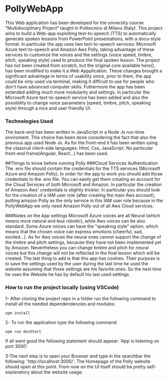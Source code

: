 # PollyWebApp

This Web application has been developed for the university course "Multidisciplinary Project" taught in Politecnico di Milano (Italy).
This project aims to build a Web-app exploiting text-to-speech (TTS) to automatically generate spoken lessons from PowerPoint presentations, with a docu-style format.
In particular the app uses two text-to-speech services: Microsoft Azure text-to-speech and Amazon Aws Polly, taking advantage of these services to customize the voices and the settings (voice speed, timbre, pitch, speaking style) used to produce the final spoken lesson.
The project has not been created from scratch, but the original core available here(), has been modified to make it a Web Appplication. These changes brought a significant advantage in terms of usability since, prior to them, the app could be only used via terminal, making it difficult to use for people who don't have advanced computer skills. Futhermore the app has been extended adding much more modularity and settings. In particular the Microsoft Azure text-to-speech service has been added and also the possibility to change voice parameters (speed, timbre, pitch, speaking style) through a nice and user friendly UI.


### Technologies Used
The back-end has been written in JavaScript in a Node Js run-time enviroment. This choice has been done considering the fact that also the previous app used Node Js.
As for the front-end it has been written using the classical client-side languages: Html, Css, JavaScript. No particular front-end frame(Angular, React...) has been used.

##Things to know before running Polly
###Cloud Services Authentication
The .env file should contain the credentials for the TTS services (Microsoft Azure and Amazon Polly). In order for the app to work you should add those credentials 
to the .env file. You can easily get them creating an account for the Cloud Services of both Microsoft and Amazon. In particular the creation of Amazon Aws' credentials is slightly trickier. In particular you should look for the creation of a IAM user role (after creating the main Aws account), putting amazon Polly as the only service in this IAM user role because in the PollyWebApp we only need Amazon Polly out of all Aws Cloud services.

###Notes on the App settings
Microsoft Azure voices are all Neural (which means more natural and less robotic), while Aws voices can be also standard. Some Azure voices can have the "speaking style" option, which means that the chosen voice can express emotions (cheerful, sad, excited...). 
As for Aws voices the neural ones cannot support the change of the timbre and pitch settings, because they have not been implemented yet by Amazon.
Nevertheless you can change timbre and pitch for neural voices but this change will not be reflected in the final lesson which will be created.
The last thing to add is that this app has cookies. Their purpose is to save the settings used by the user during the last time he used the website assuming that those settings are his favorite ones. So the next time he uses the Website he has by default his last used settings.

### How to run the project locally (using VSCode)
1- After cloning the project repo in a folder run the following command to install all the needed dependendencies and modules:
```
npm install
```
2- To run the application type the following command:
```
npm run devStart
```

If all went good the following statement should appear: 'App is listening on port 3000'.

3-The next step is to open your Browser and type in the searchbar the following: 'http://localhost:3000/'.
The Homepage of the Polly website should open at this point. 
From now on the UI itself should be pretty self-explanatory about the website usage.







